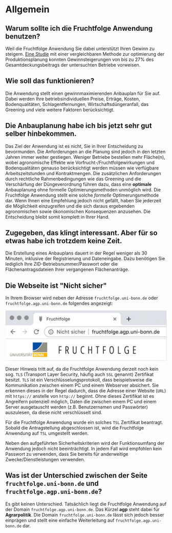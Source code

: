 # Allgemein

## Warum sollte ich die Fruchtfolge Anwendung benutzen?
Weil die Fruchtfolge Anwendung Sie dabei unterstützt Ihren Gewinn zu steigern.
[Eine Studie](http://www.gjae-online.de/news/pdfstamps/freeoutputs/GJAE-397_2006.pdf) mit einer vergleichbaren Methode zur optimierung der Produktionsplanung konnten Gewinnsteigerungen von bis zu 27% des Gesamtdeckungsbeitrags der untersuchten Betriebe vorweisen.

## Wie soll das funktionieren?
Die Anwendung stellt einen gewinnmaximierenden Anbauplan für Sie auf. Dabei werden Ihre betriebsindividuellen Preise, Erträge, Kosten, Bodenqualitäten, Schlagentfernungen,
Wirtschaftsdüngeranfall, das Greening und viele weitere Faktoren berücksichtigt.

## Die Anbauplanung habe ich bis jetzt sehr gut selber hinbekommen.
Das Ziel der Anwendung ist es nicht, Sie in Ihrer Entscheidung zu bevormunden.
Die Anforderungen an die Planung sind jedoch in den letzten Jahren immer weiter gestiegen. Weniger Betriebe bestellen mehr Fläche(n), wobei agronomische Effekte wie Vorfrucht-/Fruchtfolgewirkungen und Bodenqualitäten genauso berücksichtigt werden müssen wie verfügbare Arbeitszeitstunden und Kontraktmengen. Die zusätzlichen Anforderungen durch rechtliche Rahmenbedingungen wie das Greening und die Verschärfung der Düngeverordnung führen dazu, dass eine **optimale** Anbauplanung ohne formelle Optimierungsmethoden unmöglich wird. Die Fruchtfolge Anwendung stellt eine solche *formelle* Optimerungsmethode dar. Wenn Ihnen eine Empfehlung jedoch nicht gefällt,
haben Sie jederzeit die Möglichkeit einzugreifen und die sich daraus ergebenden agronomischen sowie ökonomischen Konsequenzen anzusehen. Die Entscheidung bleibt somit komplett in Ihrer Hand.

## Zugegeben, das klingt interessant. Aber für so etwas habe ich trotzdem keine Zeit.
Die Erstellung eines Anbauplans dauert in der Regel weniger als 30 Minuten, inklusive der Registrierung und Dateneingabe. Dazu benötigen Sie lediglich Ihre ZID-Betriebsnummer/Passwort oder die Flächenantragsdateien Ihrer vergangenen Flächenanträge. 


## Die Webseite ist "Nicht sicher"
In Ihrem Browser wird neben der Adresse `fruchtfolge.uni-bonn.de` oder 
`fruchtfolge.agp.uni-bonn.de` folgendes angezeigt:

![Website nicht sicher](../img/not_secure.jpg)

Dieser Hinweis tritt auf, da die Fruchtfolge Anwendung derzeit noch kein sog. `TLS` (Transport Layer Security, häufig auch `SSL` genannt) Zertifikat besitzt. `TLS` ist ein Verschlüsselungsprotokoll, dass beispielsweise die Kommunikation zwischen einem PC und einem Webserver absichert. Sie erkennen dieses in der Regel dadurch, dass die Adresse einer Website (`URL`) mit `https://` anstelle von `http://` beginnt. Ohne dieses Zertifikat ist es Angreifern potenziell möglich, Daten die zwischen einem PC und einem Server ausgetauscht werden (z.B. Benutzernamen und Passwörter) auszulesen, da diese nicht verschlüsselt sind.

Für die Fruchtfolge Anwendung wurde ein solches `TSL` Zertifikat beantragt. 
Sobald die Antragstellung abgeschlossen ist, wird die Fruchtfolge Anwendung auf `TSL` umgestellt werden.

Neben den aufgeführten Sicherheitskriterien wird der Funktionsumfang der Anwendung jedoch nicht beeinträchtigt.
In jedem Fall wird empfohlen kein Passwort zu verwenden, dass Sie bereits für anderweitige Zwecke/Dienstleistungen verwenden.

## Was ist der Unterschied zwischen der Seite `fruchtfolge.uni-bonn.de` und `fruchtfolge.agp.uni-bonn.de`?
Es gibt keinen Unterschied. Tatsächlich liegt die Fruchtfolge Anwendung auf der Domain `fruchtfolge.agp.uni-bonn.de`. Das Kürzel **agp** steht dabei für **Agrarpolitik**. Die Domain `fruchtfolge.uni-bonn.de` lässt sich jedoch besser einprägen und stellt eine einfache Weiterleitung auf `fruchtfolge.agp.uni-bonn.de` dar.
